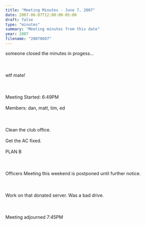 ```yaml
---
title: "Meeting Minutes - June 7, 2007"
date: 2007-06-07T12:00:00-05:00
draft: false
type: "minutes"
summary: "Meeting minutes from this date"
year: 2007
filename: "20070607"
---
```


someone closed the minutes in progess...<br />
<br /><br /><br />
wtf mate!<br /><br />
<br /><br />
Meeting Started: 6:49PM<br /><br />
Members: dan, matt, tim, ed<br /><br />
<br /><br />
Clean the club office.<br /><br />
Get the AC fixed.<br /><br />
PLAN B<br /><br />
<br /><br />
Officers Meeting this weekend is postponed until further notice.<br /><br />
<br /><br />
Work on that donated server.  Was a bad drive.<br /><br />
<br /><br />
Meeting adjourned 7:45PM<br />
<br /><br />
  

